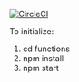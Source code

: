 [![CircleCI](https://circleci.com/gh/buttercutters/wheres-my-money-server.svg?style=svg)](https://circleci.com/gh/buttercutters/wheres-my-money-server)


To initialize:

1) cd functions
2) npm install
3) npm start
